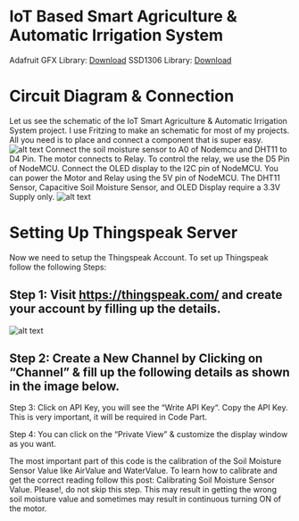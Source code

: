 # IoT Based Smart Agriculture & Automatic Irrigation System

Adafruit GFX Library: [Download](https://github.com/adafruit/Adafruit-GFX-Library)
SSD1306 Library: [Download](https://github.com/adafruit/Adafruit_SSD1306)   

# Circuit Diagram & Connection
Let us see the schematic of the IoT Smart Agriculture & Automatic Irrigation System project. I use Fritzing to make an schematic for most of my projects. All you need is to place and connect a component that is super easy.
![alt text](IoT-Smart-Agriculture-Automatic-Irrigation-System-640x300.jpg)
Connect the soil moisture sensor to A0 of Nodemcu and DHT11 to D4 Pin. The motor connects to Relay. To control the relay, we use the D5 Pin of NodeMCU. Connect the OLED display to the I2C pin of NodeMCU. You can power the Motor and Relay using the 5V pin of NodeMCU. The DHT11 Sensor, Capacitive Soil Moisture Sensor, and OLED Display require a 3.3V Supply only.
![alt text](4.jpg)

# Setting Up Thingspeak Server
Now we need to setup the Thingspeak Account. To set up Thingspeak follow the following Steps:

## Step 1: Visit https://thingspeak.com/ and create your account by filling up the details.
![alt text](./1.jpg)

## Step 2: Create a New Channel by Clicking on “Channel” & fill up the following details as shown in the image below.


Step 3: Click on API Key, you will see the “Write API Key“. Copy the API Key. This is very important, it will be required in Code Part.


Step 4: You can click on the “Private View” & customize the display window as you want.



The most important part of this code is the calibration of the Soil Moisture Sensor Value like AirValue and WaterValue. To learn how to calibrate and get the correct reading follow this post: Calibrating Soil Moisture Sensor Value. Please!, do not skip this step. This may result in getting the wrong soil moisture value and sometimes may result in continuous turning ON of the motor.